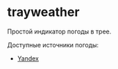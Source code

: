 # trayweather

Простой индикатор погоды в трее.

Доступные источники погоды:

* [Yandex](https://yandex.ru/pogoda)
